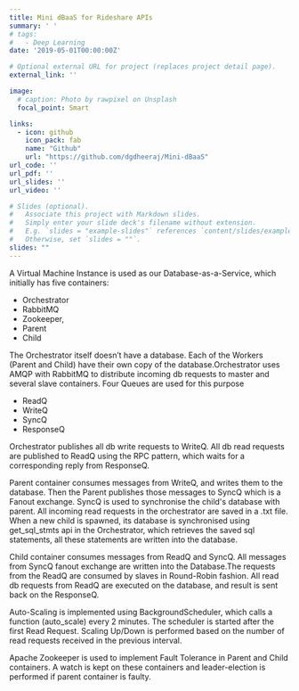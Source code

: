 ```yaml
---
title: Mini dBaaS for Rideshare APIs
summary: ' '
# tags:
#   - Deep Learning
date: '2019-05-01T00:00:00Z'

# Optional external URL for project (replaces project detail page).
external_link: ''

image:
  # caption: Photo by rawpixel on Unsplash
  focal_point: Smart

links:
  - icon: github
    icon_pack: fab
    name: "Github"
    url: "https://github.com/dgdheeraj/Mini-dBaaS"
url_code: ''
url_pdf: ''
url_slides: ''
url_video: ''

# Slides (optional).
#   Associate this project with Markdown slides.
#   Simply enter your slide deck's filename without extension.
#   E.g. `slides = "example-slides"` references `content/slides/example-slides.md`.
#   Otherwise, set `slides = ""`.
slides: ""
---
```



A Virtual Machine Instance is used as our Database-as-a-Service, which initially has five containers: 
- Orchestrator
- RabbitMQ 
- Zookeeper,
- Parent
- Child

The Orchestrator itself doesn’t have a database. Each of the Workers (Parent and Child) have their own copy of the database.Orchestrator uses AMQP with RabbitMQ to distribute incoming db requests to master and several slave containers. Four Queues are used for this purpose
- ReadQ
- WriteQ
- SyncQ
- ResponseQ

Orchestrator publishes all db write requests to WriteQ. All db read requests are published to ReadQ using the RPC pattern, which waits for a corresponding reply from ResponseQ.

Parent container consumes messages from WriteQ, and writes them to the database. Then the Parent publishes those messages to SyncQ which is a Fanout exchange. SyncQ is used to synchronise the child's database with parent. All incoming read requests in the orchestrator are saved in a .txt file. When a new child is spawned, its database is
synchronised using get_sql_stmts api in the Orchestrator, which retrieves the saved sql statements, all these statements are written into the database.

Child container consumes messages from ReadQ and SyncQ. All messages from SyncQ fanout exchange are written into the Database.The requests from the ReadQ are consumed by slaves in Round-Robin fashion. All read db requests from ReadQ are executed on the database, and result is sent back on the ResponseQ.

Auto-Scaling is implemented using BackgroundScheduler, which calls a function (auto_scale) every 2 minutes. The scheduler is started after the first Read Request. Scaling Up/Down is performed based on the number of read requests received in the previous interval.

Apache Zookeeper is used to implement Fault Tolerance in Parent and Child containers. A watch is kept on these containers and leader-election is performed if parent container is faulty.
